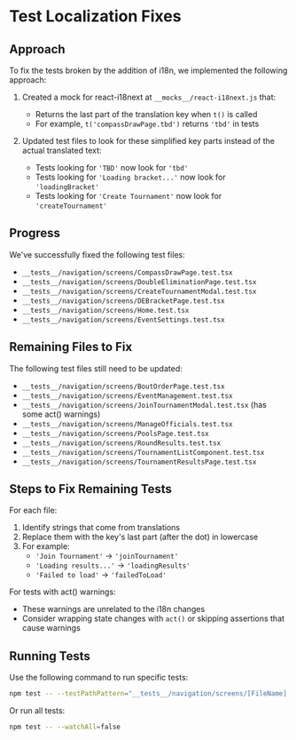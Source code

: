 # Test Localization Fixes

## Approach

To fix the tests broken by the addition of i18n, we implemented the following approach:

1. Created a mock for react-i18next at `__mocks__/react-i18next.js` that:
    - Returns the last part of the translation key when `t()` is called
    - For example, `t('compassDrawPage.tbd')` returns `'tbd'` in tests

2. Updated test files to look for these simplified key parts instead of the actual translated text:
    - Tests looking for `'TBD'` now look for `'tbd'`
    - Tests looking for `'Loading bracket...'` now look for `'loadingBracket'`
    - Tests looking for `'Create Tournament'` now look for `'createTournament'`

## Progress

We've successfully fixed the following test files:

- `__tests__/navigation/screens/CompassDrawPage.test.tsx`
- `__tests__/navigation/screens/DoubleEliminationPage.test.tsx`
- `__tests__/navigation/screens/CreateTournamentModal.test.tsx`
- `__tests__/navigation/screens/DEBracketPage.test.tsx`
- `__tests__/navigation/screens/Home.test.tsx`
- `__tests__/navigation/screens/EventSettings.test.tsx`

## Remaining Files to Fix

The following test files still need to be updated:

- `__tests__/navigation/screens/BoutOrderPage.test.tsx`
- `__tests__/navigation/screens/EventManagement.test.tsx`
- `__tests__/navigation/screens/JoinTournamentModal.test.tsx` (has some act() warnings)
- `__tests__/navigation/screens/ManageOfficials.test.tsx`
- `__tests__/navigation/screens/PoolsPage.test.tsx`
- `__tests__/navigation/screens/RoundResults.test.tsx`
- `__tests__/navigation/screens/TournamentListComponent.test.tsx`
- `__tests__/navigation/screens/TournamentResultsPage.test.tsx`

## Steps to Fix Remaining Tests

For each file:

1. Identify strings that come from translations
2. Replace them with the key's last part (after the dot) in lowercase
3. For example:
    - `'Join Tournament'` -> `'joinTournament'`
    - `'Loading results...'` -> `'loadingResults'`
    - `'Failed to load'` -> `'failedToLoad'`

For tests with act() warnings:

- These warnings are unrelated to the i18n changes
- Consider wrapping state changes with `act()` or skipping assertions that cause warnings

## Running Tests

Use the following command to run specific tests:

```bash
npm test -- --testPathPattern="__tests__/navigation/screens/[FileName].test.tsx" --watchAll=false
```

Or run all tests:

```bash
npm test -- --watchAll=false
```
